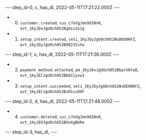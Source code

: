 --- step_id-0, c, has_dl, 2022-05-11T17:21:22.000Z ---
- 0. `customer.created`, `cus_LfeXgJmn992NnR`, `evt_1KyJDxJgUOch852BgOzz2oJg`
- 1. `setup_intent.created`, `seti_1KyJDyJgUOch852BvDEO0KFZ`, `evt_1KyJDyJgUOch852B9823IvXw`


--- step_id-1, u, has_dl, 2022-05-11T17:21:36.000Z ---
- 2. `payment_method.attached`, `pm_1KyJDxJgUOch852BbprV6Ya8`, `evt_1KyJECJgUOch852Bb6Ziyxw3`
- 3. `setup_intent.succeeded`, `seti_1KyJDyJgUOch852BvDEO0KFZ`, `evt_1KyJECJgUOch852BzR1vcO9F`


--- step_id-2, d, has_dl, 2022-05-11T17:21:48.000Z ---
- 4. `customer.deleted`, `cus_LfeXgJmn992NnR`, `evt_1KyJEOJgUOch852BOxXgBGRe`


--- step_id-3, has_dl,  ---


